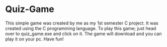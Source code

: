 # Quiz-Game

This simple game was created by me as my 1st semester C project. It was created using the C programming language. 
To play this game; just head over to quiz_game.exe and click on it. 
The game will download and you can play it on your pc. 
Have fun!
